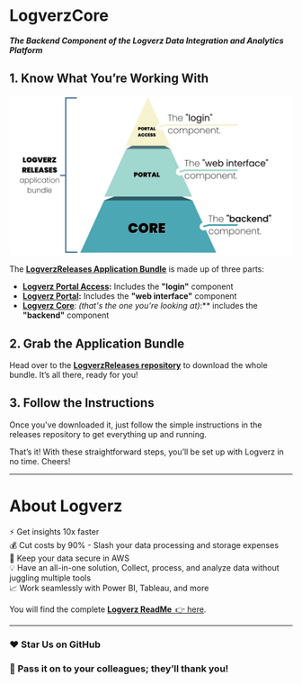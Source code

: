 # LogverzCore 
***The **Backend Component** of the Logverz Data Integration and Analytics Platform***


## 1. Know What You’re Working With

![Logverz Releases Application Bundle Diagram](Docs/Logverz%20Releases%20Diagram.jpg)

The **<a href="https://github.com/logleads/LogverzReleases" target="_blank">LogverzReleases Application Bundle</a>** is made up of three parts:
- **<a href="https://github.com/logleads/LogverzPortalAccess" target="_blank">Logverz Portal Access</a>:** Includes the **"login"** component   
- **<a href="https://github.com/logleads/LogverzPortal" target="_blank">Logverz Portal</a>:** Includes the **"web interface"** component 
- **<a href="https://github.com/logleads/LogverzCore" target="_blank">Logverz Core</a>**: *(that's the one you’re looking at)*:** includes the **"backend"** component

     
## 2. Grab the Application Bundle
   Head over to the <a href="https://github.com/logleads/LogverzReleases" target="_blank">**LogverzReleases repository**</a> to download the whole bundle. It’s all there, ready for you!

## 3. Follow the Instructions
   Once you've downloaded it, just follow the simple instructions in the releases repository to get everything up and running.

That’s it! With these straightforward steps, you’ll be set up with Logverz in no time. Cheers!

***

# About Logverz

⚡ Get insights 10x faster
<br>💰 Cut costs by 90% - Slash your data processing and storage expenses
<br>🔐 Keep your data secure in AWS
<br>💡 Have an all-in-one solution, Collect, process, and analyze data without juggling multiple tools
<br>📈 Work seamlessly with Power BI, Tableau, and more

You will find the complete <a href="https://github.com/logleads/LogverzReleases" target="_blank">**Logverz ReadMe**  👉 here</a>.

________________________________________
### ❤️ Star Us on GitHub

### 🚨 Pass it on to your colleagues; they’ll thank you! 

